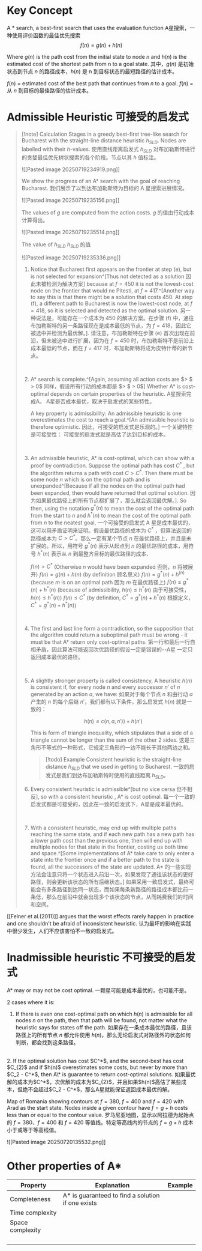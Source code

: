 # Key Concept
A \* search, a best-first search that uses the evaluation function
A星搜索，一种使用评价函数的最佳优先搜索
$$f(n) = g(n) + h(n)$$

Where $g(n)$ is the path cost from the initial state to node $n$ and $h(n)$ is the estimated cost of the shortest path from n to a goal state.
其中，$g(n)$ 是初始状态到节点 $n$ 的路径成本，$h(n)$ 是 n 到目标状态的最短路径的估计成本。

$f(n)$ = estimated cost of the best path that continues from $n$ to a goal.
$f(n)$ = 从 $n$ 到目标的最佳路径的估计成本。

# Admissible Heuristic 可接受的启发式

>[!note] Calculation
>Stages in a greedy best-first tree-like search for Bucharest with the straight-line distance heuristic $h_{SLD}$. Nodes are labelled with their $h$-values.
>使用直线距离启发式 $h_{SLD}$ 对布加勒斯特进行的贪婪最佳优先树状搜索的各个阶段。节点以其 $h$ 值标注。
>
>![[Pasted image 20250719234919.png]]
>
>We show the progress of an A\* search with the goal of reaching Bucharest.
>我们展示了以到达布加勒斯特为目标的 A 星搜索进展情况。
>
>![[Pasted image 20250719235156.png]]
>
>The values of $g$ are computed from the action costs.
>$g$ 的值由行动成本计算得出。
>
>![[Pasted image 20250719235514.png]]
>
>The value of $h_{SLD}$
>$h_{SLD}$ 的值
>
>![[Pasted image 20250719235336.png]]
>
>1. Notice that Bucharest first appears on the frontier at step (e), but is not selected for expansion^[Thus not detected as a solution 因此未被检测为解决方案] because at $f=450$ it is not the lowest-cost node on the frontier that would ne Pitesti, at $f=417$.^[Another way to say this is that there might be a solution that costs 450. At step (f), a different path to Bucharest is now the lowest-cost node, at $f = 418$, so it is selected and detected as the optimal solution. 另一种说法是，可能存在一个成本为 450 的解决方案。在步骤 (f) 中，通往布加勒斯特的另一条路径现在是成本最低的节点，为 $f = 418$，因此它被选中并检测为最优解。].
>   请注意，布加勒斯特在步骤 (e) 首次出现在前沿，但未被选中进行扩展，因为在 $f=450$ 时，布加勒斯特不是前沿上成本最低的节点，而在 $f=417$ 时，布加勒斯特将成为皮特什蒂的新节点。
>   
><br> 
>
>2. A\* search is complete.^[Again, assuming all action costs are $> $ > 0$ 同样，假设所有行动的成本都是 $> $ > 0$]  Whether A\* is cost-optimal depends on certain properties of the heuristic.
>   A星搜索完成A。 A星是否成本最优，取决于启发式的某些特性。
>   
> 	  A key property is admissibility: An admissible heuristic is one overestimates the cost to reach a goal.^[An admissible heuristic is therefore optimistic. 因此，可接受的启发式是乐观的。]
> 	  一个关键特性是可接受性： 可接受的启发式就是高估了达到目标的成本。
>
><br>
>
>3. An admissible heuristic, A\* is cost-optimal, which can show with a proof by contradiction. Suppose the optimal path has cost $C^*$ , but the algorithm returns a path with cost $C>C^*$. Then there must be some node $n$ which is on the optimal path and is unexpanded^[Because if all the nodes on the optimal path had been expanded, then would have returned that optimal solution. 因为如果最优路径上的所有节点都扩展了，那么就会返回最优解。]. So then, using the notation $g^*(n)$ to mean the cost of the optimal path from the start to $n$ and $h^*(n)$ to mean the cost of the optimal path from $n$ to the neatest goal,
>    一个可接受的启发式 A 星是成本最优的，这可以用矛盾证明来证明。假设最优路径的成本为 $C^*$ ，但算法返回的路径成本为 $C>C^*$。那么一定有某个节点 $n$ 在最优路径上，并且是未扩展的。所以，用符号 $g^*(n)$ 表示从起点到 $n$ 的最优路径的成本，用符号 $h^*(n)$ 表示从 $n$ 到最整齐目标的最优路径的成本、
>   
> 	  $f(n) > C^*$ (Otherwise $n$ would have been expanded 否则，$n$ 将被展开)
> 	  $f(n) = g(n) + h(n)$ (by definition 顾名思义)
> 	  $f(n) = g^*(n) + h^(n)$ (because $m$ is on an optimal path 因为 $m$ 在最优路径上)
> 	  $f(n) \le g^*(n) + h^*(n)$ (because of admissibility, $h(n) \le h^*(n)$ 由于可接受性，$h(n) \le h^*(n)$)
> 	  $f(n) \le C^*$ (by definition, $C^* = g^*(n) + h^*(n)$ 根据定义，$C^* = g^*(n) + h^*(n)$)
> 
> <br>
> 
> 4. The first and last line form a contradiction, so the supposition that the algorithm could return a suboptimal path must be wrong - it must be that A\* return only cost-optimal paths.
>    第一行和最后一行自相矛盾，因此算法可能返回次优路径的假设一定是错误的--A星 一定只返回成本最优的路径。
> <br>
> 
> 5. A slightly stronger property is called consistency, A heuristic $h(n)$ is consistent if, for every node $n$ and every successor $n'$ of $n$ generated by an action $a$, we have:
>    如果对于每个节点 $n$ 和由行动 $a$ 产生的 $n$ 的每个后继 $n'$，我们都有以下条件，那么启发式 $h(n)$ 就是一致的：
>    
>    $$h(n) \le c(n, a, n')) + h(n')$$
>    
>    This is form of triangle inequality, which stipulates that a side of a triangle cannot be longer than the sum of the other 2 sides.
>    这是三角形不等式的一种形式，它规定三角形的一边不能长于其他两边之和。
>    
>    >[!todo] Example
>    >Consistent heuristic is the straight-line distance $h_{SLD}$ that we used in getting to Bucharest.
>    >一致的启发式是我们到达布加勒斯特时使用的直线距离 $h_{SLD}$。
>    
>6. Every consistent heuristic is admissible^[but no vice cersa 但不相反], so with a consistent heuristic , A\* is cost optimal.
>   每一个一致的启发式都是可接受的，因此在一致的启发式下，A星是成本最优的。
><br>
>
> 7. With a consistent heuristic, may end up with multiple paths reaching the same state, and if each new path has a new path has a lower path cost than the previous one, then will end up with multiple nodes for that state in the frontier, costing us both time and space.^[Some implementations of A* take care to only enter a state into the frontier once and if a better path to the state is found, all the successors of the state are updated. A* 的一些实现方法会注意只将一个状态进入前沿一次，如果发现了通往该状态的更好路径，则会更新该状态的所有后继状态。]
>    如果采用一致启发式，最终可能会有多条路径到达同一状态，而如果每条新路径的路径成本都比前一条低，那么在前沿中就会出现多个该状态的节点，从而耗费我们的时间和空间。

[[Felner et al.(2011)]] argues that the worst effects rarely happen in practice and one shouldn't be afraid of inconsistent heuristic.
认为最坏的影响在实践中很少发生，人们不应该害怕不一致的启发式。

# Inadmissible heuristic 不可接受的启发式
A\* may or may not be cost optimal.
一颗星可能是成本最优的，也可能不是。

2 cases where it is:
1. If there is even one cost-optimal path on which $h(n)$ is admissible for all nodes $n$ on the path, then that path will be found, not matter what the heuristic says for states off the path.
   如果存在一条成本最优的路径，且该路径上的所有节点 $n$ 都允许使用 $h(n)$，那么无论启发式对路径外的状态如何判断，都会找到这条路径。
<br>
2. If the optimal solution has cost $C^*$, and the second-best has cost $C_{2}$ and if $h(n)$ overestimates some costs, but never by more than $C_2 - C^*$, then A\* is guarantee to return cost-optimal solutions.
   如果最优解的成本为$C^*$，次优解的成本为$C_{2}$，并且如果$h(n)$高估了某些成本，但绝不会超过$C_2 - C^*$，那么A星就能保证返回成本最优的解。
   
Map of Romania showing contours at $f = 380$, $f = 400$ and $f = 420$ with Arad as the start state. Nodes inside a given contour have $f = g + h$ costs less than or equal to the contour value.
罗马尼亚地图，显示以阿拉德为起始点的 $f=380$、$f=400$ 和 $f=420$ 等值线。特定等高线内的节点的 $f = g + h$ 成本小于或等于等高线值。

![[Pasted image 20250720135532.png]]
# Other properties of A*

| Property         | Explanation                                        | Example |
| ---------------- | -------------------------------------------------- | ------- |
| Completeness     | A* is guaranteed to find a  solution if one exists |         |
| Time complexity  |                                                    |         |
| Space complexity |                                                    |         |
|                  |                                                    |         |
|                  |                                                    |         |
|                  |                                                    |         |
|                  |                                                    |         |
